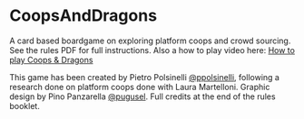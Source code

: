 # CoopsAndDragons
A card based boardgame on exploring platform coops and crowd sourcing. See the rules PDF for full instructions. Also a how to play video here: [How to play Coops & Dragons](https://www.youtube.com/watch?v=z8R_Dbhlfe4)


This game has been created by Pietro Polsinelli [@ppolsinelli](https://twitter.com/ppolsinelli), following a research done on platform coops done with Laura Martelloni. Graphic design by Pino Panzarella [@pugusel](https://twitter.com/pugusel).
Full credits at the end of the rules booklet.
